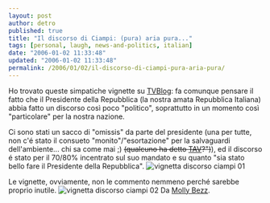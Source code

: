```yaml
---
layout: post
author: detro
published: true
title: "Il discorso di Ciampi: (pura) aria pura..."
tags: [personal, laugh, news-and-politics, italian]
date: "2006-01-02 11:33:48"
updated: "2006-01-02 11:33:48"
permalink: /2006/01/02/il-discorso-di-ciampi-pura-aria-pura/
---
```


Ho trovato queste simpatiche vignette su <a target="_new" href="http://www.tvblog.it/post/1401/ciampi-in-tv-2">TVBlog</a>: fa comunque pensare il fatto che il Presidente della Repubblica (la nostra amata Repubblica Italiana) abbia fatto un discorso così poco "politico", soprattutto in un momento così "particolare" per la nostra nazione.

Ci sono stati un sacco di "omissis" da parte del presidente (una per tutte, non c'é stato il consueto "monito"/"esortazione" per la salvaguardi dell'ambiente... chi sa come mai ;) <del datetime="2006-01-02T10:34:19+00:00">(qualcuno ha detto <a href="http://www.beppegrillo.it/">TAV</a>?")</del>), ed il discorso é stato per il 70/80% incentrato sul suo mandato e su quanto "sia stato bello fare il Presidente della Repubblica".
<img src="http://www.tvblog.it/uploads/ciampiintv.JPG" alt="vignetta discorso ciampi 01" />

Le vignette, ovviamente, non le commento nemmeno perché sarebbe proprio inutile.
<img src="http://www.tvblog.it/uploads/Ciampiintv2.JPG" alt="vignetta discorso ciampi 02" />
Da <a href="http://mollybezz.buzznet.com/user/" target="_new">Molly Bezz</a>.
